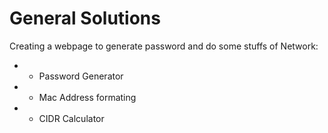 # General Solutions

Creating a webpage to generate password and do some stuffs of Network:
* - Password Generator
* - Mac Address formating
* - CIDR Calculator
